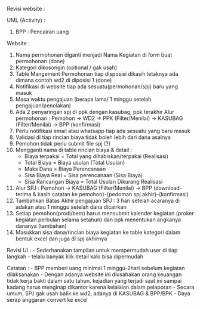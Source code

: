 Revisi website :

UML (Activity) :
1. BPP : Pencairan uang

Website :
1. Nama permohonan diganti menjadi Nama Kegiatan di form buat permohonan (done)
2. Kategori dikosongin (optional / gak usah)
3. Table Mangement Permohonan tiap disposisi dikasih letaknya ada dimana contoh wd2 di diposisi 1 (done)
4. Notifikasi di website tiap ada sesuatu(permohonan/spj) baru yang masuk
5. Masa waktu pengajuan (berapa lama/ 1 minggu setelah pengajuan/penolakan)
6. Ada 2 penyaringan spj di ppk dengan kasubag, ppk terakhir
   Alur permohonan : Pemohon -> WD2 -> PPK (Filter/Menilai) -> KASUBAG (Filter/Menilai) -> BPP (konfirmasi)
7. Perlu notifikasi email atau whatsapp tiap ada sesuatu yang baru masuk
8. Validasi di tiap rincian biaya tidak boleh lebih dari dana asalnya
9. Pemohon tidak perlu submit file spj (?)
10. Mengganti nama di table rincian biaya & detail :
	- Biaya terpakai = Total yang dihabiskan/terpakai (Realisasi)
	- Total Biaya = Biaya usulan (Total Usulan)
	- Maks Dana = Biaya Perencanaan
	- Sisa Biaya Real = Sisa perencanaan (Sisa Biaya)
	- Sisa Rancangan Biaya = Total Usulan Dikurang Realisasi
11. Alur SPJ : Pemohon -> KASUBAG (Filter/Menilai) -> BPP (download-terima & kasih catatan ke pemohon)-{pedoman spj akhir}-(konfirmasi)
12. Tambahkan Batas Akhir pengajuan SPJ : 3 hari setelah acaranya di adakan atau 1 minggu setelah dana dicairkan
13. Setiap pemohon(prodi/bem) harus mensubmit kalender kegiatan (proker kegiatan perbulan selama setahun) dan ppk menentukan angkanya dananya (tambahan)
14. Masukkan sisa dana/rincian biaya kegiatan ke table kategori dalam bentuk excel dan juga di spj akhirnya

Revisi UI : - Sederhanakan tampilan untuk mempermudah user di tiap langkah
			- telalu banyak klik detail kalo bisa dipermudah

Catatan :	- BPP memberi uang minimal 1 minggu-2hari sebelum kegiatan dilaksanakan
			- Dengan adanya website ini diusahakan orang keuangan tidak kerja bakti dalam satu tahun. kejadian yang terjadi saat ini sampai kadang harus menginap dikantor karena kelalaian dalam pelaporan
			- Secara umum, SPJ gak usah balik ke wd2, adanya di KASUBAG & BPP/BPK
			- Daya serap anggaran convert ke excel
